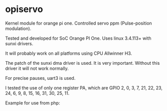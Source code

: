 # opiservo
Kernel module for orange pi one. Controlled servo ppm (Pulse-position modulation).

Tested and developed for SoC Orange PI One. Uses linux 3.4.113+ with sunxi drivers. 

It will probably work on all platforms using CPU Allwinner H3.

The patch of the sunxi dma driver is used. It is very important. Without this driver it will not work normally.

For precise pauses, uart3 is used. 

I tested the use of only one register PA, which are GPIO 2, 0, 3, 7, 21, 22, 23, 24, 6, 9, 8, 15, 16, 31, 30, 25, 11.

Example for use from php: 

<?php
$h = fopen('/dev/opiservo','w');
$w = 100;
$cmd = "";
// init GPIO use at servo
foreach(array(2,0,3,7,21,22,23,24,6,9,8,15,16,31,30,25,11) as $pin) {
        $cmd .= "$pin=SERVO\n";
        $w+=100;
}
fwrite($h, $cmd);
$cmd = "";
// set ppm value at us
foreach(array(2,0,3,7,21,22,23,24,6,9,8,15,16,31,30,25,11) as $pin) {
        $cmd .= "$pin=$w\n";
        $w+=100;
}
fwrite($h, $cmd);
fclose($h);
?>
